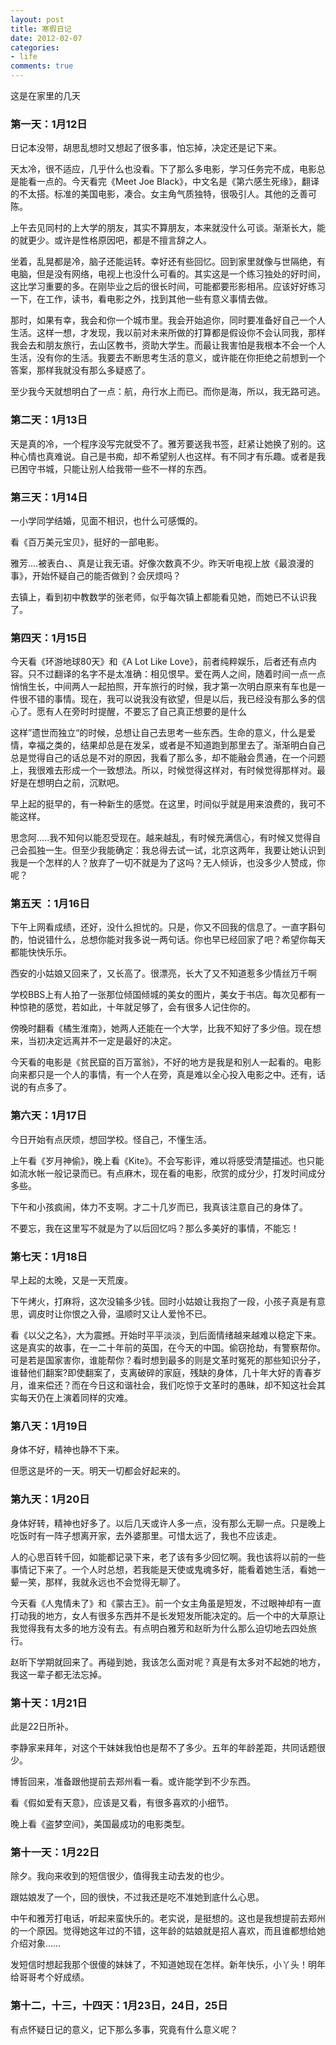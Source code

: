 ```yaml
---
layout: post
title: 寒假日记
date: 2012-02-07
categories:
- life
comments: true
---
```

这是在家里的几天
<!--more-->



### 第一天：1月12日

日记本没带，胡思乱想时又想起了很多事，怕忘掉，决定还是记下来。

天太冷，很不适应，几乎什么也没看。下了那么多电影，学习任务完不成，电影总是能看一点的。今天看完《Meet Joe Black》，中文名是《第六感生死缘》，翻译的不太搭。标准的美国电影，凑合。女主角气质独特，很吸引人。其他的乏善可陈。

上午去见同村的上大学的朋友，其实不算朋友，本来就没什么可谈。渐渐长大，能的就更少。或许是性格原因吧，都是不擅言辞之人。

坐着，乱晃都是冷，脑子还能运转。幸好还有些回忆。回到家里就像与世隔绝，有电脑，但是没有网络，电视上也没什么可看的。其实这是一个练习独处的好时间，这比学习重要的多。在刚毕业之后的很长时间，可能都要形影相吊。应该好好练习一下，在工作，读书，看电影之外，找到其他一些有意义事情去做。

那时，如果有幸，我会和你一个城市里。我会开始追你，同时要准备好自己一个人生活。这样一想，才发现，我以前对未来所做的打算都是假设你不会认同我，那样我会去和朋友旅行，去山区教书，资助大学生。而最让我害怕是我根本不会一个人生活，没有你的生活。我要去不断思考生活的意义，或许能在你拒绝之前想到一个答案，那样我就没有那么多疑惑了。

至少我今天就想明白了一点：航，舟行水上而已。而你是海，所以，我无路可逃。



### 第二天：1月13日

天是真的冷，一个程序没写完就受不了。雅芳要送我书签，赶紧让她换了别的。这种心情也真难说。自己是书痴，却不希望别人也这样。有不同才有乐趣。或者是我已困守书城，只能让别人给我带一些不一样的东西。



### 第三天：1月14日

一小学同学结婚，见面不相识，也什么可感慨的。

看《百万美元宝贝》，挺好的一部电影。

雅芳....被表白、、真是让我无语。好像次数真不少。昨天听电视上放《最浪漫的事》，开始怀疑自己的能否做到？会厌烦吗？

去镇上，看到初中教数学的张老师，似乎每次镇上都能看见她，而她已不认识我了。



### 第四天：1月15日

今天看《环游地球80天》和《A Lot Like Love》，前者纯粹娱乐，后者还有点内容。只不过翻译的名字不是太准确：相见恨早。爱在两人之间，随着时间一点一点悄悄生长，中间两人一起拍照，开车旅行的时候，我才第一次明白原来有车也是一件很不错的事情。现在，我可以说我没有欲望，但是以后，我已经没有那么多的信心了。愿有人在旁时时提醒，不要忘了自己真正想要的是什么

这样”遗世而独立“的时候，总想让自己去思考一些东西。生命的意义，什么是爱情，幸福之类的，结果却总是在发呆，或者是不知道跑到那里去了。渐渐明白自己总是觉得自己的话总是不对的原因，我看了那么多，却不能融会贯通，在一个问题上，我很难去形成一个一致想法。所以，时候觉得这样对，有时候觉得那样对。最好是在想明白之前，沉默吧。

早上起的挺早的，有一种新生的感觉。在这里，时间似乎就是用来浪费的，我可不能这样。

思念阿.....我不知何以能忍受现在。越来越乱，有时候充满信心，有时候又觉得自己会孤独一生。但至少我能确定：我总得去试一试，北京这两年，我要让她认识到我是一个怎样的人？放弃了一切不就是为了这吗？无人倾诉，也没多少人赞成，你呢？



### 第五天 ：1月16日

下午上网看成绩，还好，没什么担忧的。只是，你又不回我的信息了。一直字斟句酌，怕说错什么，总想你能对我多说一两句话。你也早已经回家了吧？希望你每天都能快快乐乐。

西安的小姑娘又回来了，又长高了。很漂亮，长大了又不知道惹多少情丝万千啊

学校BBS上有人拍了一张那位倾国倾城的美女的图片，美女于书店。每次见都有一种惊艳的感觉，若如此，十年就足够了，会有很多人记住你的。

傍晚时翻看《橘生淮南》，她两人还能在一个大学，比我不知好了多少倍。现在想来，当初决定远离并不一定是最好的决定。

今天看的电影是《贫民窟的百万富翁》，不好的地方是我是和别人一起看的。电影向来都只是一个人的事情，有一个人在旁，真是难以全心投入电影之中。还有，话说的有点多了。



### 第六天：1月17日

今日开始有点厌烦，想回学校。怪自己，不懂生活。

上午看《岁月神偷》，晚上看《Kite》。不会写影评，难以将感受清楚描述。也只能如流水帐一般记录而已。有点麻木，现在看的电影，欣赏的成分少，打发时间成分多些。

下午和小孩疯闹，体力不支啊。才二十几岁而已，我真该注意自己的身体了。

不要忘，我在这里写不就是为了以后回忆吗？那么多美好的事情，不能忘！



### 第七天：1月18日

早上起的太晚，又是一天荒废。

下午烤火，打麻将，这次没输多少钱。回时小姑娘让我抱了一段，小孩子真是有意思，调皮时让你恨之入骨，温顺时又让人爱怜不已。

看《以父之名》，大为震撼。开始时平平淡淡，到后面情绪越来越难以稳定下来。这是真实的故事，在一二十年前的英国，在今天的中国。偷窃抢劫，有警察帮你。可是若是国家害你，谁能帮你？看时想到最多的则是文革时冤死的那些知识分子，谁替他们翻案?即使翻案了，支离破碎的家庭，残缺的身体，几十年大好的青春岁月，谁来偿还？而在今日这和谐社会，我们吃惊于文革时的愚昧，却不知这社会其实每天仍在上演着同样的灾难。



### 第八天：1月19日

身体不好，精神也静不下来。

但愿这是坏的一天。明天一切都会好起来的。



### 第九天：1月20日

身体好转，精神也好多了。以后几天或许人多一点，没有那么无聊一点。只是晚上吃饭时有一阵子想离开家，去外婆那里。可惜太远了，我也不应该走。

人的心思百转千回，如能都记录下来，老了该有多少回忆啊。我也该将以前的一些事情记下来了。一个人时总想，若我能是天使或鬼魂多好，能看着她生活，看她一颦一笑，那样，我就永远也不会觉得无聊了。

今天看《人鬼情未了》和《蒙古王》。前一个女主角虽是短发，不过眼神却有一直打动我的地方，女人有很多东西并不是长发短发所能决定的。后一个中的大草原让我觉得我有太多的地方没有去。有点明白雅芳和赵昕为什么那么迫切地去四处旅行。

赵昕下学期就回来了。再碰到她，我该怎么面对呢？真是有太多对不起她的地方，我这一辈子都无法忘掉。



### 第十天：1月21日

此是22日所补。

李静家来拜年，对这个干妹妹我怕也是帮不了多少。五年的年龄差距，共同话题很少。

博哲回来，准备跟他提前去郑州看一看。或许能学到不少东西。

看《假如爱有天意》，应该是又看，有很多喜欢的小细节。

晚上看《盗梦空间》，美国最成功的电影类型。



### 第十一天：1月22日

除夕。我向来收到的短信很少，值得我主动去发的也少。

跟姑娘发了一个，回的很快，不过我还是吃不准她到底什么心思。

中午和雅芳打电话，听起来蛮快乐的。老实说，是挺想的。这也是我想提前去郑州的一个原因。觉得她这年过的不错，这年龄的姑娘就是招人喜欢，而且谁都想给她介绍对象……

发短信时想起我那个很傻的妹妹了，不知道她现在怎样。新年快乐，小丫头！明年给哥哥考个好成绩。



### 第十二，十三，十四天：1月23日，24日，25日

有点怀疑日记的意义，记下那么多事，究竟有什么意义呢？

 

 

